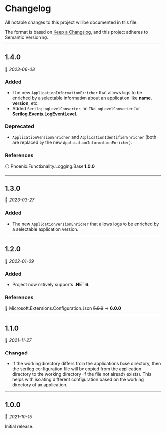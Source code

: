 # Changelog

All notable changes to this project will be documented in this file.

The format is based on [Keep a Changelog](https://keepachangelog.com/en/1.0.0/), and this project adheres to [Semantic Versioning](https://semver.org/spec/v2.0.0.html).
___

## 1.4.0

:calendar: _2023-06-08_

### Added

- The new `ApplicationInformationEnricher` that allows logs to be enriched by a selectable information about an application like **name**, **version**, etc.
- Added `SerilogLogLevelConverter`, an `INoLogLevelConverter` for **Serilog.Events.LogEventLevel**.

### Deprecated

- `ApplicationVersionEnricher` and `ApplicationIdentifierEnricher` (both are replaced by the new `ApplicationInformationEnricher`).

### References

:white_circle: Phoenix.Functionality.Logging.Base **1.0.0**
___

## 1.3.0

:calendar: _2023-03-27_

### Added

- The new `ApplicationVersionEnricher` that allows logs to be enriched by a selectable application version.
___

## 1.2.0

:calendar: _2022-01-09_

### Added

- Project now natively supports **.NET 6**.

### References

:large_blue_circle: Microsoft.Extensions.Configuration.Json ~~5.0.0~~ → **6.0.0**
___

## 1.1.0

:calendar: _2021-11-27_

### Changed

- If the working directory differs from the applications base directory, then the serilog configuration file will be copied from the application directory to the working directory (if the file not already exists). This helps with isolating different configuration based on the working directory of an application.
___

## 1.0.0

:calendar: _2021-10-15_

Initial release.